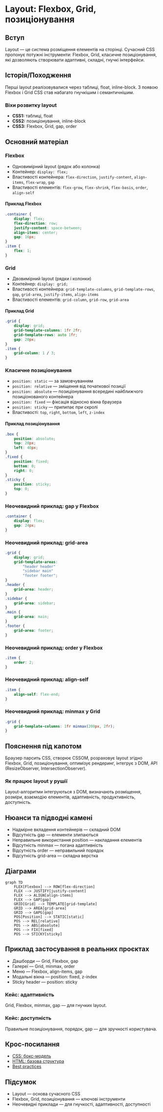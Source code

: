 # Layout: Flexbox, Grid, позиціонування

## Вступ

Layout — це система розміщення елементів на сторінці. Сучасний CSS пропонує потужні інструменти: Flexbox, Grid, класичне позиціонування, які дозволяють створювати адаптивні, складні, гнучкі інтерфейси.

## Історія/Походження

Перші layout реалізовувалися через таблиці, float, inline-block. З появою Flexbox і Grid CSS став набагато гнучкішим і семантичнішим.

### Віхи розвитку layout

-   **CSS1:** таблиці, float
-   **CSS2:** позиціонування, inline-block
-   **CSS3:** Flexbox, Grid, gap, order

## Основний матеріал

### Flexbox

-   Одновимірний layout (рядок або колонка)
-   Контейнер: `display: flex;`
-   Властивості контейнера: `flex-direction`, `justify-content`, `align-items`, `flex-wrap`, `gap`
-   Властивості елементів: `flex-grow`, `flex-shrink`, `flex-basis`, `order`, `align-self`

#### Приклад Flexbox

```css
.container {
    display: flex;
    flex-direction: row;
    justify-content: space-between;
    align-items: center;
    gap: 16px;
}
.item {
    flex: 1;
}
```

### Grid

-   Двовимірний layout (рядки і колонки)
-   Контейнер: `display: grid;`
-   Властивості контейнера: `grid-template-columns`, `grid-template-rows`, `gap`, `grid-area`, `justify-items`, `align-items`
-   Властивості елементів: `grid-column`, `grid-row`, `grid-area`

#### Приклад Grid

```css
.grid {
    display: grid;
    grid-template-columns: 1fr 2fr;
    grid-template-rows: auto 1fr;
    gap: 20px;
}
.item {
    grid-column: 1 / 3;
}
```

### Класичне позиціонування

-   `position: static` — за замовчуванням
-   `position: relative` — зміщення від початкової позиції
-   `position: absolute` — позиціонування всередині найближчого позиціонованого контейнера
-   `position: fixed` — фіксація відносно вікна браузера
-   `position: sticky` — прилипає при скролі
-   Властивості: `top`, `right`, `bottom`, `left`, `z-index`

#### Приклад позиціонування

```css
.box {
    position: absolute;
    top: 20px;
    left: 40px;
}
.fixed {
    position: fixed;
    bottom: 0;
    right: 0;
}
.sticky {
    position: sticky;
    top: 0;
}
```

### Неочевидний приклад: gap у Flexbox

```css
.container {
    display: flex;
    gap: 24px;
}
```

### Неочевидний приклад: grid-area

```css
.grid {
    display: grid;
    grid-template-areas:
        "header header"
        "sidebar main"
        "footer footer";
}
.header {
    grid-area: header;
}
.sidebar {
    grid-area: sidebar;
}
.main {
    grid-area: main;
}
.footer {
    grid-area: footer;
}
```

### Неочевидний приклад: order у Flexbox

```css
.item {
    order: 2;
}
```

### Неочевидний приклад: align-self

```css
.item {
    align-self: flex-end;
}
```

### Неочевидний приклад: minmax у Grid

```css
.grid {
    grid-template-columns: 1fr minmax(200px, 2fr);
}
```

## Пояснення під капотом

Браузер парсить CSS, створює CSSOM, розраховує layout згідно Flexbox, Grid, позиціонування, оптимізує рендеринг, інтегрує з DOM, API (ResizeObserver, IntersectionObserver).

### Як працює layout у рушії

Layout-алгоритми інтегруються з DOM, визначають розміщення, розміри, взаємодію елементів, адаптивність, продуктивність, доступність.

## Нюанси та підводні камені

-   Надмірне вкладення контейнерів — складний DOM
-   Відсутність gap — елементи злипаються
-   Неправильне використання position — накладання елементів
-   Відсутність minmax — погана адаптивність
-   Відсутність order — неправильний порядок
-   Відсутність grid-area — складна верстка

## Діаграми

```mermaid
graph TD
    FLEX[Flexbox] --> ROW[flex-direction]
    FLEX --> JUSTIFY[justify-content]
    FLEX --> ALIGN[align-items]
    FLEX --> GAP[gap]
    GRID[Grid] --> TEMPLATE[grid-template]
    GRID --> AREA[grid-area]
    GRID --> GAPG[gap]
    POS[Position] --> STATIC[static]
    POS --> REL[relative]
    POS --> ABS[absolute]
    POS --> FIX[fixed]
    POS --> STICKY[sticky]
```

## Приклад застосування в реальних проєктах

-   Дашборди — Grid, Flexbox, gap
-   Галереї — Grid, minmax, order
-   Меню — Flexbox, align-items, gap
-   Модальні вікна — position: fixed, z-index
-   Sticky header — position: sticky

### Кейс: адаптивність

Grid, Flexbox, minmax, gap — для гнучких layout.

### Кейс: доступність

Правильне позиціонування, порядок, gap — для зручності користувача.

## Крос-посилання

-   [CSS: бокс-модель](./03-box-model.md)
-   [HTML: базова структура](../HTML/02-basic-structure.md)
-   [Best practices](../HTML/10-best-practices.md)

## Підсумок

-   Layout — основа сучасного CSS
-   Flexbox, Grid, позиціонування — ключові інструменти
-   Неочевидні приклади — для гнучкості, адаптивності, доступності
